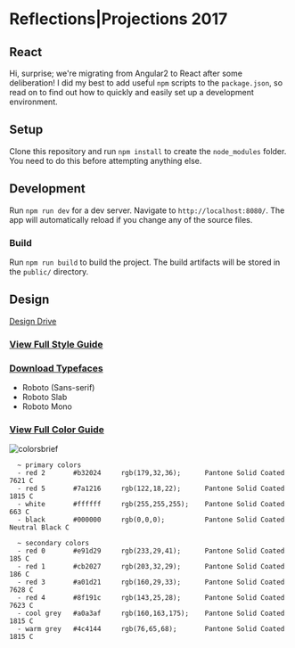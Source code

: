 # Reflections|Projections 2017

## React
Hi, surprise; we're migrating from Angular2 to React after some deliberation!
I did my best to add useful `npm` scripts to the `package.json`, so read on to find out how to quickly and easily set up a development environment.

## Setup
Clone this repository and run `npm install` to create the `node_modules` folder. You need to do this before attempting anything else.

## Development
Run `npm run dev` for a dev server. Navigate to `http://localhost:8080/`. The app will automatically reload if you change any of the source files.

### Build
Run `npm run build` to build the project. The build artifacts will be stored in the `public/` directory.


## Design 
[Design Drive](https://drive.google.com/open?id=0B7yIdppNWGx7cVFaQm5xUEcwRWM)
### [View Full Style Guide](https://drive.google.com/open?id=0B7yIdppNWGx7OFVZaFdpSTBuOUk)

### [Download Typefaces](https://drive.google.com/open?id=0B7yIdppNWGx7SXdzOWdQZ2pIcFE)
 - Roboto (Sans-serif)
 - Roboto Slab
 - Roboto Mono
    
### [View Full Color Guide](https://drive.google.com/open?id=0B7yIdppNWGx7LTBacWdkcGI2ZlE)


![colorsbrief](http://i.imgur.com/jYqzH2t.png)
```
  ~ primary colors
  - red 2       #b32024     rgb(179,32,36);      Pantone Solid Coated 7621 C
  - red 5       #7a1216     rgb(122,18,22);      Pantone Solid Coated 1815 C
  - white       #ffffff     rgb(255,255,255);    Pantone Solid Coated  663 C
  - black       #000000     rgb(0,0,0);          Pantone Solid Coated Neutral Black C
  
  ~ secondary colors 
  - red 0       #e91d29     rgb(233,29,41);      Pantone Solid Coated  185 C
  - red 1       #cb2027     rgb(203,32,29);      Pantone Solid Coated  186 C
  - red 3       #a01d21     rgb(160,29,33);      Pantone Solid Coated 7628 C
  - red 4       #8f191c     rgb(143,25,28);      Pantone Solid Coated 7623 C
  - cool grey   #a0a3af     rgb(160,163,175);    Pantone Solid Coated 1815 C
  - warm grey   #4c4144     rgb(76,65,68);       Pantone Solid Coated 1815 C   
  ```
